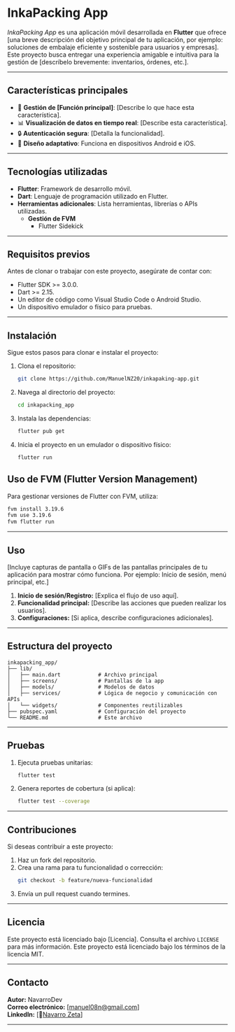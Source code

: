 # **InkaPacking App**

_InkaPacking App_ es una aplicación móvil desarrollada en **Flutter** que ofrece [una breve descripción del objetivo principal de tu aplicación, por ejemplo: soluciones de embalaje eficiente y sostenible para usuarios y empresas]. Este proyecto busca entregar una experiencia amigable e intuitiva para la gestión de [descríbelo brevemente: inventarios, órdenes, etc.].

---

## **Características principales**

- 🌟 **Gestión de [Función principal]**: [Describe lo que hace esta característica].
- 📊 **Visualización de datos en tiempo real**: [Describe esta característica].
- 🔒 **Autenticación segura**: [Detalla la funcionalidad].
- 📱 **Diseño adaptativo**: Funciona en dispositivos Android e iOS.

---

## **Tecnologías utilizadas**

- **Flutter**: Framework de desarrollo móvil.
- **Dart**: Lenguaje de programación utilizado en Flutter.
- **Herramientas adicionales**: Lista herramientas, librerías o APIs utilizadas.
  - **Gestión de FVM**
    - Flutter Sidekick

---

## **Requisitos previos**

Antes de clonar o trabajar con este proyecto, asegúrate de contar con:

- Flutter SDK >= 3.0.0.
- Dart >= 2.15.
- Un editor de código como Visual Studio Code o Android Studio.
- Un dispositivo emulador o físico para pruebas.

---

## **Instalación**

Sigue estos pasos para clonar e instalar el proyecto:

1. Clona el repositorio:
   ```bash
   git clone https://github.com/ManuelNZ20/inkapaking-app.git
   ```
2. Navega al directorio del proyecto:
   ```bash
   cd inkapacking_app
   ```
3. Instala las dependencias:
   ```bash
   flutter pub get
   ```
4. Inicia el proyecto en un emulador o dispositivo físico:
   ```bash
   flutter run
   ```

## Uso de FVM (Flutter Version Management)

Para gestionar versiones de Flutter con FVM, utiliza:

```bash
fvm install 3.19.6
fvm use 3.19.6
fvm flutter run
```

---

## **Uso**

[Incluye capturas de pantalla o GIFs de las pantallas principales de tu aplicación para mostrar cómo funciona. Por ejemplo: Inicio de sesión, menú principal, etc.]

1. **Inicio de sesión/Registro:** [Explica el flujo de uso aquí].
2. **Funcionalidad principal:** [Describe las acciones que pueden realizar los usuarios].
3. **Configuraciones:** [Si aplica, describe configuraciones adicionales].

---

## **Estructura del proyecto**

```plaintext
inkapacking_app/
├── lib/
│   ├── main.dart            # Archivo principal
│   ├── screens/             # Pantallas de la app
│   ├── models/              # Modelos de datos
│   ├── services/            # Lógica de negocio y comunicación con APIs
│   └── widgets/             # Componentes reutilizables
├── pubspec.yaml             # Configuración del proyecto
└── README.md                # Este archivo
```

---

## **Pruebas**

1. Ejecuta pruebas unitarias:
   ```bash
   flutter test
   ```
2. Genera reportes de cobertura (si aplica):
   ```bash
   flutter test --coverage
   ```

---

## **Contribuciones**

Si deseas contribuir a este proyecto:

1. Haz un fork del repositorio.
2. Crea una rama para tu funcionalidad o corrección:
   ```bash
   git checkout -b feature/nueva-funcionalidad
   ```
3. Envía un pull request cuando termines.

---

## **Licencia**

Este proyecto está licenciado bajo [Licencia]. Consulta el archivo `LICENSE` para más información. Este proyecto está licenciado bajo los términos de la licencia MIT.

---

## **Contacto**

**Autor:** NavarroDev  
**Correo electrónico:** [manuel08n@gmail.com]  
**LinkedIn:** [🦁[Navarro Zeta](https://www.linkedin.com/in/manuel-walter-navarro-zeta/)]

---
